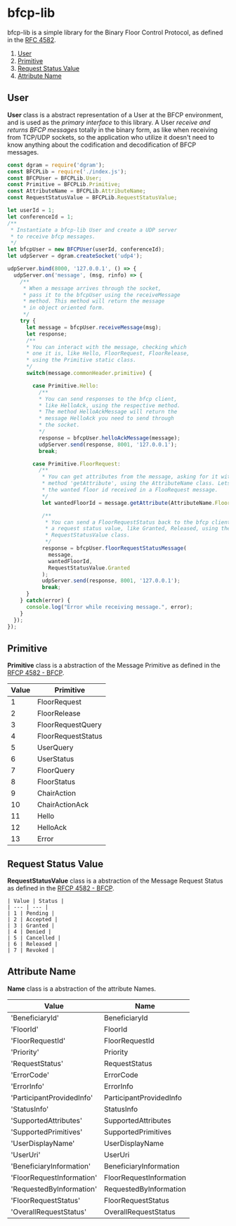 # bfcp-lib
bfcp-lib is a simple library for the Binary Floor Control Protocol, as
defined in the [RFC 4582](https://tools.ietf.org/html/rfc4582).

1. [User](https://github.com/Scheffel-V/bfcp-lib#user)
2. [Primitive](https://github.com/Scheffel-V/bfcp-lib#primitive)
3. [Request Status Value](https://github.com/Scheffel-V/bfcp-lib#request-status-value)
4. [Attribute Name](https://github.com/Scheffel-V/bfcp-lib#attribute-name)

## User
**User** class is a abstract representation of a User at the BFCP environment,
and is used as the _primary interface_ to this library. A User _receive and
returns BFCP messages_ totally in the binary form, as like when receiving
from TCP/UDP sockets, so the application who utilize it doesn't need to
know anything about the codification and decodification of BFCP messages.

```javascript
const dgram = require('dgram');
const BFCPLib = require('./index.js');
const BFCPUser = BFCPLib.User;
const Primitive = BFCPLib.Primitive;
const AttributeName = BFCPLib.AttributeName;
const RequestStatusValue = BFCPLib.RequestStatusValue;

let userId = 1;
let conferenceId = 1;
/**
 * Instantiate a bfcp-lib User and create a UDP server
 * to receive bfcp messages.
 */
let bfcpUser = new BFCPUser(userId, conferenceId);
let udpServer = dgram.createSocket('udp4');

udpServer.bind(8000, '127.0.0.1', () => {
  udpServer.on('message', (msg, rinfo) => {
    /**
     * When a message arrives through the socket,
     * pass it to the bfcpUser using the receiveMessage
     * method. This method will return the message
     * in object oriented form.
     */
    try {
      let message = bfcpUser.receiveMessage(msg);
      let response;
      /**
      * You can interact with the message, checking which
      * one it is, like Hello, FloorRequest, FloorRelease,
      * using the Primitive static class.
      */
      switch(message.commonHeader.primitive) {

        case Primitive.Hello:
          /**
          * You can send responses to the bfcp client,
          * like HelloAck, using the respective method.
          * The method HelloAckMessage will return the
          * message HelloAck you need to send through
          * the socket.
          */
          response = bfcpUser.helloAckMessage(message);
          udpServer.send(response, 8001, '127.0.0.1');
          break;

        case Primitive.FloorRequest:
          /**
           * You can get attributes from the message, asking for it with the
           * method 'getAttribute', using the AttributeName class. Lets get
           * the wanted floor id received in a FlooRequest message.
           */
           let wantedFloorId = message.getAttribute(AttributeName.FloorId).content;

           /**
            * You can send a FloorRequestStatus back to the bfcp client using
            * a request status value, like Granted, Released, using the
            * RequestStatusValue class.
            */
           response = bfcpUser.floorRequestStatusMessage(
             message,
             wantedFloorId,
             RequestStatusValue.Granted
           );
           udpServer.send(response, 8001, '127.0.0.1');
           break;
      }
    } catch(error) {
      console.log("Error while receiving message.", error);
    }
  });
});
```

## Primitive
**Primitive** class is a abstraction of the Message Primitive as defined in
the [RFCP 4582 - BFCP](https://tools.ietf.org/html/rfc4582#section-5.1).

  | Value | Primitive |
  | --- | --- |
  | 1 | FloorRequest |
  | 2 | FloorRelease |
  | 3 | FloorRequestQuery |
  | 4 | FloorRequestStatus |
  | 5 | UserQuery |
  | 6 | UserStatus |
  | 7 | FloorQuery |
  | 8 | FloorStatus |
  | 9 | ChairAction |
  | 10 | ChairActionAck |
  | 11 | Hello |
  | 12 | HelloAck |
  | 13 | Error |


## Request Status Value
**RequestStatusValue** class is a abstraction of the Message Request Status as
defined in the [RFCP 4582 - BFCP](https://tools.ietf.org/html/rfc4582#section-5.2.5).

    | Value | Status |
    | --- | --- |
    | 1 | Pending |
    | 2 | Accepted |
    | 3 | Granted |
    | 4 | Denied |
    | 5 | Cancelled |
    | 6 | Released |
    | 7 | Revoked |


## Attribute Name
**Name** class is a abstraction of the attribute Names.

  | Value | Name |
  |-------------------------------|---------------------------|
  |   'BeneficiaryId'             | BeneficiaryId             |
  |   'FloorId'                   | FloorId                   |
  |   'FloorRequestId'            | FloorRequestId            |
  |   'Priority'                  | Priority                  |
  |   'RequestStatus'             | RequestStatus             |
  |   'ErrorCode'                 | ErrorCode                 |
  |   'ErrorInfo'                 | ErrorInfo                 |
  |   'ParticipantProvidedInfo'   | ParticipantProvidedInfo   |
  |   'StatusInfo'                | StatusInfo                |
  |   'SupportedAttributes'       | SupportedAttributes       |
  |   'SupportedPrimitives'       | SupportedPrimitives       |
  |   'UserDisplayName'           | UserDisplayName           |
  |   'UserUri'                   | UserUri                   |
  |   'BeneficiaryInformation'    | BeneficiaryInformation    |
  |   'FloorRequestInformation'   | FloorRequestInformation   |
  |   'RequestedByInformation'    | RequestedByInformation    |
  |   'FloorRequestStatus'        | FloorRequestStatus        |
  |   'OverallRequestStatus'      | OverallRequestStatus      |

